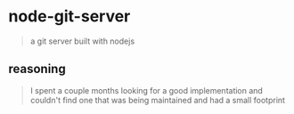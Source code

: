 # node-git-server

> a git server built with nodejs

## reasoning

> I spent a couple months looking for a good implementation and couldn't find one that was being maintained and had a small footprint
